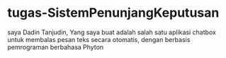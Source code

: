 # tugas-SistemPenunjangKeputusan
saya Dadin Tanjudin, Yang saya buat adalah salah satu aplikasi chatbox untuk membalas pesan teks secara otomatis, dengan berbasis pemrograman berbahasa Phyton
